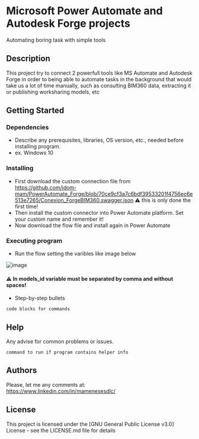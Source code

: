 # Microsoft Power Automate and Autodesk Forge projects

Automating boring task with simple tools

## Description

This project try to connect 2 powerfull tools like MS Automate and Autodesk Forge in order to being able to automate tasks in the background that would take us a lot of time manually, such as consulting BIM360 data, extracting it or publishing worksharing models, etc

## Getting Started

### Dependencies

* Describe any prerequisites, libraries, OS version, etc., needed before installing program.
* ex. Windows 10

### Installing

* First download the custom connection file from https://github.com/idom-mam/PowerAutomate_Forge/blob/70ce9cf3a7c6bdf39533201f4756ec6e513e7265/Conexion_ForgeBIM360.swagger.json
⚠️ this is only done the first time!
* Then install the custom connector into Power Automate platform. Set your custom name and remember it!
* Now download the flow file and install again in Power Automate

### Executing program

* Run the flow setting the varibles like image below



![image](https://user-images.githubusercontent.com/69762389/164712736-789a9330-7ef4-4be2-9a77-18f7a3d605ab.png)


#### ⚠️ In models_id variable must be separated by comma and without spaces!
* Step-by-step bullets
```
code blocks for commands
```

## Help

Any advise for common problems or issues.
```
command to run if program contains helper info
```

## Authors

Please, let me any comments at: https://www.linkedin.com/in/mamenesesdlc/

## License

This project is licensed under the [GNU General Public License v3.0] License - see the LICENSE.md file for details

